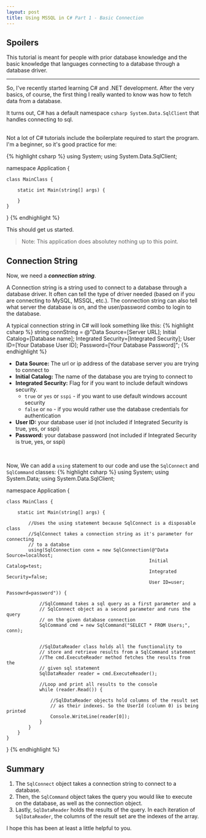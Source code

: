 ```yaml
---
layout: post
title: Using MSSQL in C# Part 1 - Basic Connection
---
```


## Spoilers

This tutorial is meant for people with prior database knowledge and the basic knowledge that languages connecting to a database through a database driver.

---

So, I've recently started learning C# and .NET development. After the very basics, of course, the first thing I really wanted to know was how to fetch data from a database.

It turns out, C# has a default namespace ```csharp System.Data.SqlClient``` that handles connecting to sql.
<br><br>

Not a lot of C# tutorials include the boilerplate required to start the program. I'm a beginner, so it's good practice for me:

{% highlight csharp %}
using System;
using System.Data.SqlClient;

namespace Application {

    class MainClass {

        static int Main(string[] args) {

        }
    }
}
{% endhighlight %}

This should get us started.

>Note: This application does absolutey nothing up to this point.

## Connection String

Now, we need a ***connection string***. 


A Connection string is a string used to connect to a database through a database driver. It often can tell the type of driver needed (based on if you are connecting to MySQL, MSSQL, etc.). The connection string can also tell what server the database is on, and the user/password combo to login to the database.


A typical connection string in C# will look something like this: 
{% highlight csharp %}
string connString = @"Data Source=[Server URL]; 
                        Initial Catalog=[Database name]; 
                        Integrated Security=[Integrated Security]; 
                        User ID=[Your Database User ID]; 
                        Password=[Your Database Password]";
{% endhighlight %}

- **Data Source:** The url or ip address of the database server you are trying to connect to
- **Initial Catalog:** The name of the database you are trying to connect to
- **Integrated Security:** Flag for if you want to include default windows security.
    - ```true``` or ```yes``` or ```sspi``` - if you want to use default windows account security
    - ```false``` or ```no``` - if you would rather use the database credentials for authentication
- **User ID:** your database user id (not included if Integrated Security is true, yes, or sspi)
- **Password:** your database password (not included if Integrated Security is true, yes, or sspi)
<br>


Now, We can add a ```using``` statement to our code and use the ```SqlConnect``` and ```SqlCommand``` classes:
{% highlight csharp %}
using System;
using System.Data;
using System.Data.SqlClient;

namespace Application {

    class MainClass {

        static int Main(string[] args) {

            //Uses the using statement because SqlConnect is a disposable class
            //SqlConnect takes a connection string as it's parameter for connecting
            // to a databse
            using(SqlConnection conn = new SqlConnection(@"Data Source=localhost;
                                                        Initial Catalog=test;
                                                        Integrated Security=false;
                                                        User ID=user;
                                                        Passowrd=password")) {

                //SqlCommand takes a sql query as a first parameter and a
                // SqlConnect object as a second parameter and runs the query
                // on the given database connection
                SqlCommand cmd = new SqlCommand("SELECT * FROM Users;", conn);


                //SqlDataReader class holds all the functionality to
                // store and retrieve results from a SqlCommand statement
                //The cmd.ExecuteReader method fetches the results from the
                // given sql statement
                SqlDataReader reader = cmd.ExecuteReader();

                //Loop and print all results to the console
                while (reader.Read()) {

                    //SqlDataReader objects hold columns of the result set
                    // as their indexes. So the UserId (column 0) is being printed
                    Console.WriteLine(reader[0]);
                }
            }
        }
    }
}
{% endhighlight %}

## Summary

1. The ```SqlConnect``` object takes a connection string to connect to a database. 
1. Then, the ```SqlCommand``` object
takes the query you would like to execute on the database, as well as the connection object. 
1. Lastly, ```SqlDataReader``` holds the results of the query. In each iteration of ```SqlDataReader```, the columns of the
result set are the indexes of the array.

I hope this has been at least a little helpful to you.